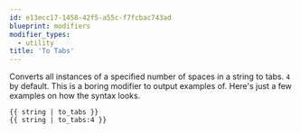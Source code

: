 ```yaml
---
id: e13ecc17-1458-42f5-a55c-f7fcbac743ad
blueprint: modifiers
modifier_types:
  - utility
title: 'To Tabs'
---
```

Converts all instances of a specified number of spaces in a string to tabs. `4` by default. This is a boring modifier to output examples of. Here's just a few examples on how the syntax looks.

```
{{ string | to_tabs }}
{{ string | to_tabs:4 }}
```

